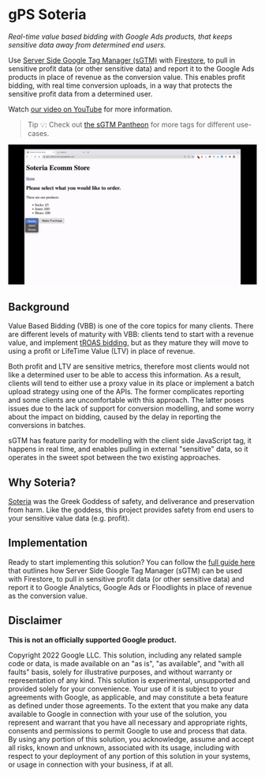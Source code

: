 # gPS Soteria

_Real-time value based bidding with Google Ads products, that keeps sensitive
data away from determined end users._

Use [Server Side Google Tag Manager (sGTM)](
https://developers.google.com/tag-platform/tag-manager/server-side) with
[Firestore](https://cloud.google.com/firestore), to pull in sensitive profit
data (or other sensitive data) and report it to the Google Ads products in place
of revenue as the conversion value. This enables profit bidding, with real time
conversion uploads, in a way that protects the sensitive profit data from a
determined user.

Watch [our video on YouTube](https://youtube.com/watch?v=wCJ7XvKs_Ak) for more
information.

> Tip 💡: Check out [the sGTM Pantheon](
    https://github.com/google-marketing-solutions/gps-sgtm-pantheon/tree/main)
for more tags for different use-cases.

![Demo gif](./docs/img/demo.gif)

## Background
Value Based Bidding (VBB) is one of the core topics for many clients. There are
different levels of maturity with VBB: clients tend to start with a revenue
value, and implement [tROAS bidding](
https://support.google.com/google-ads/answer/6268637?hl=en-GB), but as they
mature they will move to using a profit or LifeTime Value (LTV) in place of
revenue.

Both profit and LTV are sensitive metrics, therefore most clients would not like
a determined user to be able to access this information. As a result, clients
will tend to either use a proxy value in its place or implement a batch upload
strategy using one of the APIs. The former complicates reporting and some
clients are uncomfortable with this approach. The latter poses issues due to the
lack of support for conversion modelling, and some worry about the impact on
bidding, caused by the delay in reporting the conversions in batches.

sGTM has feature parity for modelling with the client side JavaScript tag, it
happens in real time, and enables pulling in external "sensitive" data, so it
operates in the sweet spot between the two existing approaches.

## Why Soteria?

[Soteria](https://en.wikipedia.org/wiki/Soteria_(mythology)) was the Greek
Goddess of safety, and deliverance and preservation from harm. Like the goddess,
this project provides safety from end users to your sensitive value data (e.g.
profit).

## Implementation
Ready to start implementing this solution? You can follow the
[full guide here](./docs/README.md) that outlines how Server Side Google Tag
Manager (sGTM) can be used with Firestore, to pull in sensitive profit data
(or other sensitive data) and report it to Google Analytics, Google Ads or
Floodlights in place of revenue as the conversion value.

## Disclaimer
__This is not an officially supported Google product.__

Copyright 2022 Google LLC. This solution, including any related sample code or
data, is made available on an "as is", "as available", and "with all faults"
basis, solely for illustrative purposes, and without warranty or representation
of any kind. This solution is experimental, unsupported and provided solely for
your convenience. Your use of it is subject to your agreements with Google, as
applicable, and may constitute a beta feature as defined under those agreements.
To the extent that you make any data available to Google in connection with your
use of the solution, you represent and warrant that you have all necessary and
appropriate rights, consents and permissions to permit Google to use and process
that data. By using any portion of this solution, you acknowledge, assume and
accept all risks, known and unknown, associated with its usage, including with
respect to your deployment of any portion of this solution in your systems, or
usage in connection with your business, if at all.
